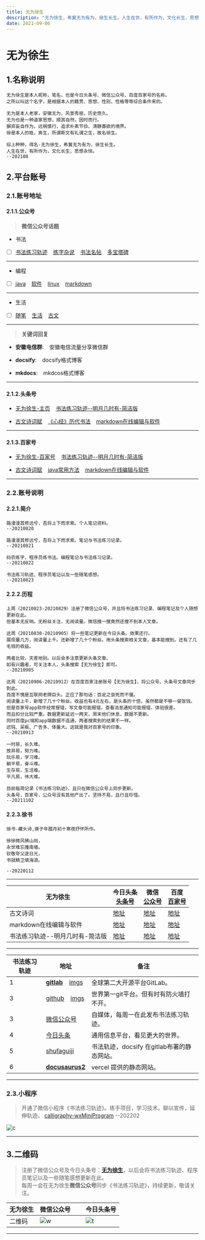 ```yaml
---
title: 无为徐生
description: "无为徐生，希冀无为有为，徐生长生。人生在世，有所作为，文化长生，思想永恒。"
date: 2021-09-06
---
```


# 无为徐生

## 1.名称说明

```
无为徐生是本人昵称，笔名，也是今日头条号、微信公众号、百度百家号的名称。
之所以叫这个名字，是根据本人的籍贯、思想、性别、性格等等综合条件来的。

无为是本人老家，安徽无为，风景秀丽，历史悠久。
无为也是一种道家思想，顺其自然，因时而行。
摒弃妄自作为，远祸慎行，追求朴素节俭、清静寡欲的境界。
徐是本人的姓，男生，所谓斯文有礼谓之生，故名徐生。

综上种种，得名-无为徐生，希冀无为有为，徐生长生。
人生在世，有所作为，文化长生，思想永恒。
--202108

```

## 2.平台账号

### 2.1.账号地址

#### 2.1.1.公众号

> **微信公众号话题**

- 书法 

- [ ] [书法练习轨迹]( https://mp.weixin.qq.com/mp/appmsgalbum?__biz=Mzg4NDY2OTM0Mg==&action=getalbum&album_id=2015671980393365504 ) &ensp; [练字杂说]( https://mp.weixin.qq.com/mp/appmsgalbum?__biz=Mzg4NDY2OTM0Mg==&action=getalbum&album_id=2021432307902971905 ) &ensp; [书法名帖]( https://mp.weixin.qq.com/mp/appmsgalbum?__biz=Mzg4NDY2OTM0Mg==&action=getalbum&album_id=2015671257916112896 ) &ensp; [多宝塔碑]( https://mp.weixin.qq.com/mp/appmsgalbum?__biz=Mzg4NDY2OTM0Mg==&action=getalbum&album_id=2035483653954207752 )


--- 

- 编程 

- [ ] [java]( https://mp.weixin.qq.com/mp/appmsgalbum?__biz=Mzg4NDY2OTM0Mg==&action=getalbum&album_id=2022462220055478273 ) &ensp; [软件]( https://mp.weixin.qq.com/mp/appmsgalbum?__biz=Mzg4NDY2OTM0Mg==&action=getalbum&album_id=2010918071632265216 ) &ensp; [linux]( https://mp.weixin.qq.com/mp/appmsgalbum?__biz=Mzg4NDY2OTM0Mg==&action=getalbum&album_id=2022149796567842825 ) &ensp; [markdown]( https://mp.weixin.qq.com/mp/appmsgalbum?__biz=Mzg4NDY2OTM0Mg==&action=getalbum&album_id=2015197050694402049 )


--- 

- 生活 

- [ ] [随笔]( https://mp.weixin.qq.com/mp/appmsgalbum?__biz=Mzg4NDY2OTM0Mg==&action=getalbum&album_id=2015674480030777344 ) &ensp; [生活]( https://mp.weixin.qq.com/mp/appmsgalbum?__biz=Mzg4NDY2OTM0Mg==&action=getalbum&album_id=2022464204984680449 ) &ensp; [古文]( https://mp.weixin.qq.com/mp/appmsgalbum?__biz=Mzg4NDY2OTM0Mg==&action=getalbum&album_id=2011171707302051843 )

---


> **关键词回复**

- **安徽电信群**: &ensp; 安徽电信流量分享微信群

- **docsify**: &ensp; docsify格式博客

- **mkdocs**: &ensp; mkdcos格式博客

---

#### 2.1.2.头条号

- [无为徐生-主页]( https://www.toutiao.com/c/user/token/MS4wLjABAAAA2_bWhiknCbcKNu4c6VTM2B7m2vr7zBrh0x6fSyOrtGU ) &ensp; [书法练习轨迹--明月几时有-简洁版]( https://www.toutiao.com/a7003584972175147528 ) 

- [古文诗词赋]( https://www.toutiao.com/a7003283856115827211/ ) &ensp; [《心经》历代书法]( https://www.toutiao.com/a7004253087410192900/ ) &ensp; [markdown在线编辑与软件]( https://www.toutiao.com/a7003268842931651079/ )

---

#### 2.1.3.百家号

- [无为徐生-百家号]( https://author.baidu.com/home?from=bjh_article&app_id=1698809604855144 ) &ensp; [书法练习轨迹--明月几时有-简洁版]( https://baijiahao.baidu.com/s?id=1710213157644580034&wfr=spider&for=pc ) 

- [古文诗词赋]( https://baijiahao.baidu.com/s?id=1710313154461293046 ) &ensp; [java常用方法]( https://baijiahao.baidu.com/s?id=1710394822673667621 ) &ensp; [markdown在线编辑与软件]( https://baijiahao.baidu.com/s?id=1710211852593815557 )

---

### 2.2.账号说明

#### 2.2.1.简介

```
路漫漫其修远兮，吾将上下而求索。个人笔记资料。 
--20210820

路漫漫其修远兮，吾将上下而求索。笔记与书法练习记录。 
--20210821

码农练字，程序员练书法。编程笔记与书法练习记录。 
--20210822

书法练习轨迹、程序员笔记以及一些随笔感想。 
--20210823

```


#### 2.2.2.历程


```
上周（20210823-20210829）注册了微信公众号，并且将书法练习记录、编程笔记及个人随想更新在此。
但基本无反响。无粉丝关注，无阅读量。微信搜一搜竟然还搜不到本人文章。

这周（20210830-20210905）将一些笔记更新在今日头条。效果还行。
展现量几万，阅读量上千。还新增了几十个粉丝。用头条搜索相关文章，基本能搜到。还有了几毛钱的收益。

两者比较，天差地别。以后会多注意更新头条文章。
如有兴趣者，可关注本人，头条搜索【无为徐生】即可。
--20210905
```

```
这周（20210906-20210912）在百度百家注册账号【无为徐生】，将公众号、头条号文章同步到此。
百度不愧是互联网老牌巨头。正应了那句话：百足之虫死而不僵。
阅读量上千，新增了几十个粉丝。收益也有4元左右，是头条的十倍，虽然都是不够一餐饭钱。
但是百家号app软件经常报错，写文章可能报错，查看消息通知可能报错，体验很差。
而且扣分比较严重。数据更新延迟一两天，周末他们休息，数据不更新。
同时百度pc端和app端数据不连通，两者搜索到的结果不一样。
迟钝、呆板、广告多、体量大。这就是我对百家号的印象。
--20210913

```

```
一时易，长久难。
放弃易，努力难。
玩乐易，学习难。
躺平易，奋斗难。
生存易，生活难。
平凡易，伟大难。

目前每周记录《书法练习轨迹》，且只在微信公众号上同步更新。
头条号，百家号，公众号没有其他产出了。坚持不易，且行且珍惜。
--20211102

```


#### 2.2.3.徐书


```
徐书-藏头诗,庚子年腊月初十寒夜抒怀所作。

徐徐微风拂山岗，
永世难忘撞南墙。
钦敬夸父逐日光，
书就精卫填海浪。

--20220112

```

---

| 无为徐生   | 今日头条<br/>[头条号]( https://mp.toutiao.com/auth/page/login )    |  微信<br/>[公众号]( https://mp.weixin.qq.com ) |  百度<br/>[百家号]( https://baijiahao.baidu.com ) |
| ---------  | ---------------------- |  ----------     |  ----------             |
|  古文诗词                           | [地址]( https://www.toutiao.com/a7003283856115827211 ) | [地址]( https://mp.weixin.qq.com/s?__biz=Mzg4NDY2OTM0Mg==&mid=2247483806&idx=1&sn=4500613e5f147e17ad98fec394cfdffa ) | [地址]( https://baijiahao.baidu.com/s?id=1710313154461293046 )  |
|  markdown在线编辑与软件             | [地址]( https://www.toutiao.com/a7003268842931651079 ) | [地址]( https://mp.weixin.qq.com/s?__biz=Mzg4NDY2OTM0Mg==&mid=2247483689&idx=4&sn=ff560bd82820b061585b703b9fb613d4 ) | [地址]( https://baijiahao.baidu.com/s?id=1710211852593815557 )  |
|  书法练习轨迹--明月几时有-简洁版    | [地址]( https://www.toutiao.com/a7003584972175147528 ) | [地址]( https://mp.weixin.qq.com/s?__biz=Mzg4NDY2OTM0Mg==&mid=2247484053&idx=1&sn=566337c54d85fcd169615406a2715bf0 ) | [地址]( https://baijiahao.baidu.com/s?id=1710213157644580034 )  |

---

| 书法练习轨迹 | 地址                                                		  |  备注             			                 |
| ---  | -------------------------------------------------------------        |  -----------------------------------         |
| 1    | [**gitlab**]( https://gitlab.com/xuyq123/calligraphy ) &ensp; [imgs]( https://gitlab.com/xuyq123/imgs )                 		|  全球第二大开源平台GitLab。                       |
| 3    | [github]( https://github.com/scott180/calligraphy ) &ensp; [imgs]( https://github.com/scott180/imgs ) 			  			    |  世界第一git平台。但有时有防火墙打不开。          |
| 3    | [微信公众号]( https://mp.weixin.qq.com/s?__biz=Mzg4NDY2OTM0Mg==&mid=2247487244&idx=1&sn=fa21068e783c6b31a62abf71186c1b20 )     |  自媒体，每周一在此发布书法练习轨迹。             |
| 4    | [今日头条]( https://www.toutiao.com/a7003584972175147528/ )          |  通用信息平台，看见更大的世界。              |
| 5    | [shufaguiji]( https://xuyq123.gitlab.io/shufaguiji/ )                |  书法轨迹，docsify 在gitlab布署的静态网站。  |
| 6    | [**docusaurus2**]( https://calligraphy-docusaurus2.vercel.app )      |  vercel 提供的静态网站。                     |

---

### 2.3.小程序

> 开通了微信小程序《书法练习轨迹》。练手项目，学习技术。聊以宣传，延伸轨迹。 [calligraphy-wxMiniProgram]( https://github.com/scott180/calligraphy-wxMiniProgram )  --202202

![c]( https://xyqin.coding.net/p/my/d/imgs/git/raw/master/other/calligraphy-wxMiniProgram.jpg )

---

## 3.二维码

> 注册了微信公众号及今日头条号：[**无为徐生**]( https://scott180.github.io/calligraphy/%E6%97%A0%E4%B8%BA%E5%BE%90%E7%94%9F )，以后会将书法练习轨迹、程序员笔记以及一些随笔感想更新在此。<br/>
> 每周一会在无为徐生**微信公众号**同步《书法练习轨迹》，持续更新，敬请关注。

| 无为徐生   | 微信公众号                                               	 |  &ensp; |  今日头条号        |
| ---------  | ------------------------------------------------------------- |  -      |  ----------        |
|  二维码    | ![w]( https://xyqin.coding.net/p/my/d/imgs/git/raw/master/other/wuweixusheng_weixin.png ) | <br/> | ![t]( https://xyqin.coding.net/p/my/d/imgs/git/raw/master/other/wuweixusheng_toutiao.png )     |

***


